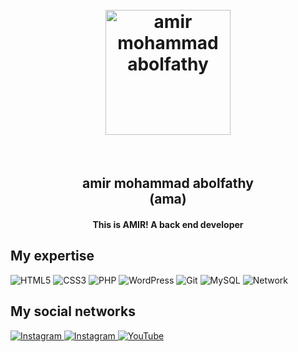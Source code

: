 <h1 align="center">
  <br>
  <a href="https://instagram.com/ama.player0000"><img src="https://s24.picofile.com/file/8451914234/AMA.png" alt="amir mohammad abolfathy" width="200"></a>
</h1>
  <br>
<h2 align="center">
  amir mohammad abolfathy </br>(ama)
</h2>

<h4 align="center">This is AMIR! A back end developer</h4>

## My expertise

<p>

<img alt="HTML5" src="https://img.shields.io/badge/html5-%231e1e1e.svg?style=for-the-badge&logo=html5&logoColor=#FF5000" />
<img alt="CSS3" src="https://img.shields.io/badge/css3-%231e1e1e.svg?style=for-the-badge&logo=css3&logoColor=blue" />
<img alt="PHP" src="https://img.shields.io/badge/php-%231e1e1e.svg?style=for-the-badge&logo=php&logoColor=#00F7FF" />
<img alt="WordPress" src="https://img.shields.io/badge/WordPress-%231e1e1e.svg?style=for-the-badge&logo=WordPress&logoColor=cyan" />
<img alt="Git" src="https://img.shields.io/badge/git-%231e1e1e.svg?style=for-the-badge&logo=git&logoColor=orange" />
<img alt="MySQL" src="https://img.shields.io/badge/mysql-%231e1e1e.svg?style=for-the-badge&logo=mysql&logoColor=important" />
<img alt="Network" src="https://img.shields.io/badge/Network +-%231e1e1e.svg?style=for-the-badge&logo=RSS&logocolor=yellow" />
</p>

## My social networks
<a href="https://instagram.com/ama.player0000">
    <img alt="Instagram" src="https://img.shields.io/badge/Instagram 1-%23FF00AF.svg?style=for-the-badge&logo=Instagram&logoColor=white" />
</a>
<a href="https://instagram.com/abolfathi.ir">
    <img alt="Instagram" src="https://img.shields.io/badge/Instagram 2-%23E40006.svg?style=for-the-badge&logo=Instagram&logoColor=white" />
</a>
<a href="https://www.youtube.com/channel/ama.player0000">
    <img alt="YouTube" src="https://img.shields.io/badge/YouTube-%23FF0000.svg?style=for-the-badge&logo=YouTube&logoColor=white" />
</a>
